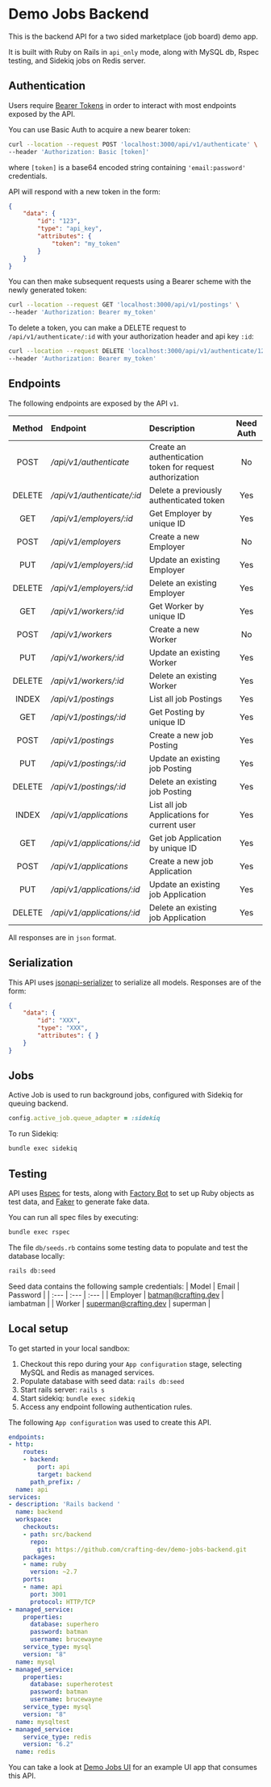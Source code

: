 # Demo Jobs Backend

This is the backend API for a two sided marketplace (job board) demo app. 

It is built with Ruby on Rails in `api_only` mode, along with MySQL db, Rspec testing, and Sidekiq jobs on Redis server.

## Authentication

Users require [Bearer Tokens](https://datatracker.ietf.org/doc/html/rfc6750) in order to interact with most endpoints exposed by the API. 

You can use Basic Auth to acquire a new bearer token:
```bash
curl --location --request POST 'localhost:3000/api/v1/authenticate' \
--header 'Authorization: Basic [token]'
```

where `[token]` is a base64 encoded string containing `'email:password'` credentials.

API will respond with a new token in the form:
```json
{
    "data": {
        "id": "123",
        "type": "api_key",
        "attributes": {
            "token": "my_token"
        }
    }
}
```

You can then make subsequent requests using a Bearer scheme with the newly generated token:
```bash
curl --location --request GET 'localhost:3000/api/v1/postings' \
--header 'Authorization: Bearer my_token'
```

To delete a token, you can make a  DELETE request to `/api/v1/authenticate/:id` with your authorization header and api key `:id`:
```bash
curl --location --request DELETE 'localhost:3000/api/v1/authenticate/123' \
--header 'Authorization: Bearer my_token'
```

## Endpoints

The following endpoints are exposed by the API `v1`. 

| Method | Endpoint | Description | Need Auth |
| :---: | :--- | :--- | :---: |
| POST | */api/v1/authenticate* | Create an authentication token for request authorization | No |
| DELETE | */api/v1/authenticate/:id* | Delete a previously authenticated token | Yes |
| GET | */api/v1/employers/:id* | Get Employer by unique ID | Yes |
| POST | */api/v1/employers* | Create a new Employer | No |
| PUT | */api/v1/employers/:id* | Update an existing Employer | Yes |
| DELETE | */api/v1/employers/:id* | Delete an existing Employer | Yes |
| GET | */api/v1/workers/:id* | Get Worker by unique ID | Yes |
| POST | */api/v1/workers* | Create a new Worker | No |
| PUT | */api/v1/workers/:id* | Update an existing Worker | Yes |
| DELETE | */api/v1/workers/:id* | Delete an existing Worker | Yes |
| INDEX | */api/v1/postings* | List all job Postings | Yes |
| GET | */api/v1/postings/:id* | Get Posting by unique ID | Yes |
| POST | */api/v1/postings* | Create a new job Posting | Yes |
| PUT | */api/v1/postings/:id* | Update an existing job Posting | Yes |
| DELETE | */api/v1/postings/:id* | Delete an existing job Posting | Yes |
| INDEX | */api/v1/applications* | List all job Applications for current user | Yes |
| GET | */api/v1/applications/:id* | Get job Application by unique ID | Yes |
| POST | */api/v1/applications* | Create a new job Application | Yes |
| PUT | */api/v1/applications/:id* | Update an existing job Application | Yes |
| DELETE | */api/v1/applications/:id* | Delete an existing job Application | Yes |

All responses are in `json` format.

## Serialization

This API uses [jsonapi-serializer](https://github.com/jsonapi-serializer/jsonapi-serializer) to serialize all models. Responses are of the form:
```json
{
    "data": {
        "id": "XXX",
        "type": "XXX",
        "attributes": { }
    }
}
```

## Jobs

Active Job is used to run background jobs, configured with Sidekiq for queuing backend. 
```ruby
config.active_job.queue_adapter = :sidekiq
```

To run Sidekiq:
```bash
bundle exec sidekiq
```

## Testing

API uses [Rspec](https://rspec.info/) for tests, along with [Factory Bot](https://github.com/thoughtbot/factory_bot_rails) to set up Ruby objects as test data, and [Faker](https://github.com/faker-ruby/faker) to generate fake data.

You can run all spec files by executing:
```bash
bundle exec rspec
```

The file `db/seeds.rb` contains some testing data to populate and test the database locally:
```bash
rails db:seed
```

Seed data contains the following sample credentials:
| Model | Email | Password |
| :--- | :--- | :--- |
| Employer | batman@crafting.dev | iambatman |
| Worker | superman@crafting.dev | superman |

## Local setup

To get started in your local sandbox:

1. Checkout this repo during your `App configuration` stage, selecting MySQL and Redis as managed services.
2. Populate database with seed data: `rails db:seed`
3. Start rails server: `rails s`
4. Start sidekiq: `bundle exec sidekiq`
5. Access any endpoint following authentication rules.

The following `App configuration` was used to create this API.
```yaml
endpoints:
- http:
    routes:
    - backend:
        port: api
        target: backend
      path_prefix: /
  name: api
services:
- description: 'Rails backend '
  name: backend
  workspace:
    checkouts:
    - path: src/backend
      repo:
        git: https://github.com/crafting-dev/demo-jobs-backend.git
    packages:
    - name: ruby
      version: ~2.7
    ports:
    - name: api
      port: 3001
      protocol: HTTP/TCP
- managed_service:
    properties:
      database: superhero
      password: batman
      username: brucewayne
    service_type: mysql
    version: "8"
  name: mysql
- managed_service:
    properties:
      database: superherotest
      password: batman
      username: brucewayne
    service_type: mysql
    version: "8"
  name: mysqltest
- managed_service:
    service_type: redis
    version: "6.2"
  name: redis
```

You can take a look at [Demo Jobs UI](https://github.com/crafting-dev/demo-jobs-ui) for an example UI app that consumes this API.